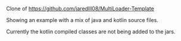 Clone of https://github.com/jaredlll08/MultiLoader-Template

Showing an example with a mix of java and kotlin source files. 

Currently the kotlin compiled classes are not being added to the jars.
